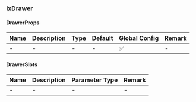 
### IxDrawer

#### DrawerProps

| Name | Description | Type | Default | Global Config | Remark |
| --- | --- | --- | --- | --- | --- |
| - | - | - | - | ✅ | - |

#### DrawerSlots

| Name | Description | Parameter Type | Remark |
| --- | --- | --- | --- |
| - | - | - | - |
